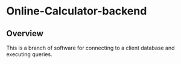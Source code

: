 # Online-Calculator-backend

## Overview

This is a branch of software for connecting to a client database and executing queries.